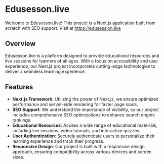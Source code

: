 # Edusesson.live

Welcome to Edusesson.live! This project is a Next.js application built from scratch with SEO support. Visit at https://edusession.live

## Overview

Edusesson.live is a platform designed to provide educational resources and live sessions for learners of all ages. With a focus on accessibility and user experience, our Next.js project incorporates cutting-edge technologies to deliver a seamless learning experience.

## Features

- **Next.js Framework**: Utilizing the power of Next.js, we ensure optimized performance and server-side rendering for faster page loads.
- **SEO Support**: We understand the importance of visibility, so our project includes comprehensive SEO optimizations to enhance search engine rankings.
- **Educational Resources**: Access a wide range of educational materials, including live sessions, video tutorials, and interactive quizzes.
- **User Authentication**: Securely authenticate users to personalize their learning experience and track their progress.
- **Responsive Design**: Our project is built with a responsive design approach, ensuring compatibility across various devices and screen sizes.

